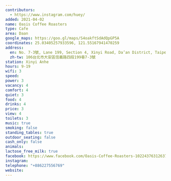 ```yaml
---
contributors:
  - https://www.instagram.com/huey/
added: 2021-04-02
name: Oasis Coffee Roasters
type: Cafe
area: Daan
google_maps: https://goo.gl/maps/S4oakftSdAdQpGP5A
coordinates: 25.03405257933596, 121.55167941470259
address:
  en: No. 7-3號, Lane 199, Section 4, Xinyi Road, Da’an District, Taipei City, 106
  zh-tw: 106台北市大安區信義路四段199巷7-3號
station: Xinyi Anhe
hours: 9-19
wifi: 3
speed: 
power: 3
vacancy: 4
comfort: 4
quiet: 3
food: 4
drinks: 4
price: 3
view: 4
toilets: 3
music: true
smoking: false
standing_tables: true
outdoor_seating: false
cash_only: false
animals: 
lactose_free_milk: true
facebook: https://www.facebook.com/Oasis-Coffee-Roasters-1022437631263739/
instagram: 
telephone: "+886227556769"
website: 
---
```

